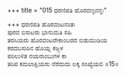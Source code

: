 +++
title = "015 ಧರಣಿಪತಿ ಹೊರವಣ್ಟನನ್ತಃ"

+++
ಧರಣಿಪತಿ ಹೊರವಂಟನಂತಃ  
ಪುರವ ಬಿಸುಟರು ಭಾನುಮತಿ ಸಹಿ  
ತರಸಿಯರು ಹೊರವಂಟರೇಕಾಂಬರದ ಬಿಡುಮುಡಿಯ  
ಕರದಬಸುರಿನ ಹೊಯ್ಲ ಕಜ್ಜಳ  
ಪರಿಲುಳಿತ ನಯನಾಂಬುಗಳ ಕಾ  
ತರಿಪ ಕಮಲಾಕ್ಷಿಯರು ನೆರೆದುದು ಲಕ್ಕ ಸಂಖ್ಯೆಯಲಿ     ॥15॥